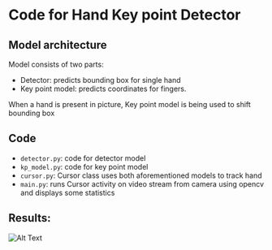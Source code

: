 # Code for Hand Key point Detector


## Model architecture
Model consists of two parts: 
- Detector: predicts bounding box for single hand
- Key point model: predicts coordinates for fingers. 

When a hand is present in picture, Key point model is being used to shift bounding box


## Code 
* ```detector.py```: code for detector model
* ```kp_model.py```: code for key point model
* ```cursor.py```: Cursor class uses both aforementioned models to track hand
* ```main.py```: runs Cursor activity on video stream from camera using opencv and displays some statistics


## Results:
![Alt Text](https://github.com/einstalek/hand-keypoint-detection/blob/master/examples/clip.gif)



